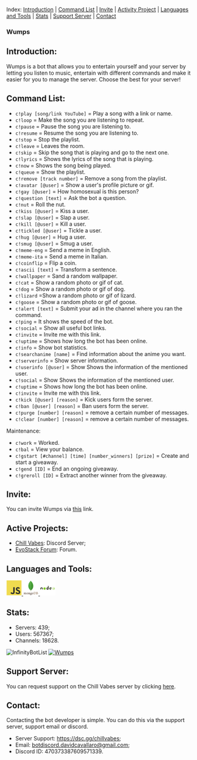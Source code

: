 Index: [Introduction](https://github.com/Chill-Vabes/Wumps#introduction) | [Command List](https://github.com/Chill-Vabes/Wumps#Command-List) | [Invite](https://github.com/Chill-Vabes/Wumps#Invite) | [Activity Project](https://github.com/Chill-Vabes/Wumps#active-projects) | [Languages and Tools](https://github.com/Chill-Vabes/Wumps#languages-and-tools) |  [Stats](https://github.com/Chill-Vabes/Wumps#stats) | [Support Server](https://github.com/Chill-Vabes/Wumps#support-server) | [Contact](https://github.com/Chill-Vabes/Wumps#contact)

### Wumps

<h2 align="left">Introduction:</h2>

Wumps is a bot that allows you to entertain yourself and your server by letting you listen to music, entertain with different commands and make it easier for you to manage the server. Choose the best for your server!

<h2 align="left">Command List:</h2>

- `c!play [song/link YouTube]` = Play a song with a link or name.
- `c!loop` = Make the song you are listening to repeat.
- `c!pause` = Pause the song you are listening to.
- `c!resume` = Resume the song you are listening to.
- `c!stop` = Stop the playlist.
- `c!leave` = Leaves the room.
- `c!skip` = Skip the song that is playing and go to the next one.
- `c!lyrics` = Shows the lyrics of the song that is playing.
- `c!now` = Shows the song being played.
- `c!queue` = Show the playlist.
- `c!remove [track number]` = Remove a song from the playlist.
- `c!avatar [@user]` = Show a user's profile picture or gif.
- `c!gay [@user]` = How homosexual is this person?
- `c!question [text]` = Ask the bot a question.
- `c!nut` = Roll the nut.
- `c!kiss [@user]` = Kiss a user.
- `c!slap [@user]` = Slap a user.
- `c!kill [@user]` = Kill a user.
- `c!tickled [@user]` = Tickle a user.
- `c!hug [@user]` = Hug a user.
- `c!smug [@user]` = Smug a user.
- `c!meme-eng` = Send a meme in English.
- `c!meme-ita` = Send a meme in Italian.
- `c!coinflip` = Flip a coin.
- `c!ascii [text]` = Transform a sentence.
- `c!wallpaper` = Sand a random wallpaper.
- `c!cat` = Show a random photo or gif of cat.
- `c!dog` = Show a random photo or gif of dog.
- `c!lizard` =Show a random photo or gif of lizard.
- `c!goose` = Show a random photo or gif of goose.
- `c!alert [text]` = Submit your ad in the channel where you ran the command.
- `c!ping` = It shows the speed of the bot.
- `c!social` = Show all useful bot links.
- `c!invite` = Invite me with this link.
- `c!uptime` = Shows how long the bot has been online.
- `c!info` = Show bot statistics.
- `c!searchanime [name]` = Find information about the anime you want.
- `c!serverinfo` = Show server information.
- `c!userinfo [@user]` = Show Shows the information of the mentioned user.
- `c!social` = Show Shows the information of the mentioned user.
- `c!uptime` = Shows how long the bot has been online.
- `c!invite` = Invite me with this link.
- `c!kick [@user] [reason]` = Kick users form the server.
- `c!ban [@user] [reason]` = Ban users form the server.
- `c!purge [number] [reason]` = remove a certain number of messages.
- `c!clear [number] [reason]` = remove a certain number of messages.

Maintenance:
- `c!work` = Worked.
- `c!bal` = View your balance.
- `c!gstart [#channel] [time] [number_winners] [prize]` = Create and start a giveaway.
- `c!gend [ID]` = End an ongoing giveaway.
- `c!greroll [ID]` = Extract another winner from the giveaway.

<h2 align="left">Invite:</h2>

You can invite Wumps via [this](https://discord.com/oauth2/authorize?client_id=729701120854982706&scope=bot&permissions=2452750167) link.

<h2 align="left">Active Projects:</h2>

- [Chill Vabes](https://dsc.gg/chillvabes): Discord Server;
- [EvoStack Forum](https://forum.evostack.cloud/public/): Forum.

<h2 align="left">Languages and Tools:</h2>

<a href="https://developer.mozilla.org/en-US/docs/Web/JavaScript" target="_blank"> <img src="https://raw.githubusercontent.com/devicons/devicon/master/icons/javascript/javascript-original.svg" alt="javascript" width="40" height="40"/> </a> <a href="https://www.mongodb.com/" target="_blank"> <img src="https://raw.githubusercontent.com/devicons/devicon/master/icons/mongodb/mongodb-original-wordmark.svg" alt="mongodb" width="40" height="40"/> </a> <a href="https://nodejs.org" target="_blank"> <img src="https://raw.githubusercontent.com/devicons/devicon/master/icons/nodejs/nodejs-original-wordmark.svg" alt="nodejs" width="40" height="40"/> </a>

<h2 align="left">Stats:</h2>

- Servers: 439;
- Users: 567367;
- Channels: 18628.

![InfinityBotList](https://infinitybotlist.com/bots/729701120854982706/widget?size=small) 
<a href="https://top.gg/bot/729701120854982706">
  <img src="https://top.gg/api/widget/729701120854982706.svg" alt="Wumps" />
  </a>

<h2 align="left">Support Server:</h2>

You can request support on the Chill Vabes server by clicking [here](https://dsc.gg/chillvabes).

<h2 align="left">Contact:</h2>

Contacting the bot developer is simple. You can do this via the support server, support email or discord.
- Server Support: https://dsc.gg/chillvabes;
- Email: botdiscord.davidcavallaro@gmail.com;
- Discord ID: 470373387609571339.

